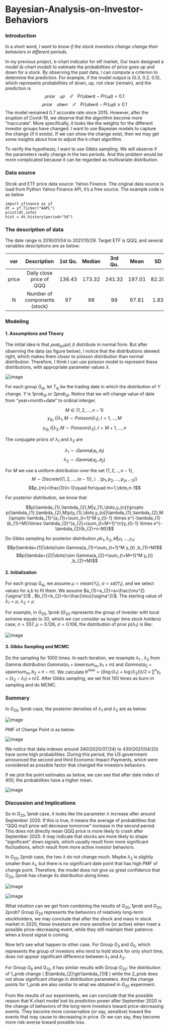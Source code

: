# Bayesian-Analysis-on-Investor-Behaviors
 
### Introduction
In a short word, *I want to know if the stock investors change change their behaviors in different periods*.

In my previous project, k-chart indicator for etf market, Our team designed a model (k-chart model) to estimate the probabilities of price goes up and down for a stock.
By observing the past data, I can compute a criterion to determine the prediction. 
For example, if the model output is (0.3, 0.2, 0.5), which represents probabilities of down, up, not clear (remain), and the prediction is
$$𝑝𝑟𝑖𝑐𝑒\quad 𝑢𝑝\quad 𝑖𝑓\quad Pr(𝑑𝑜𝑤𝑛)−Pr(𝑢𝑝)<0.1$$ 
$$𝑝𝑟𝑖𝑐𝑒\quad 𝑑𝑜𝑤𝑛\quad 𝑖𝑓\quad Pr(𝑑𝑜𝑤𝑛)−Pr(𝑢𝑝)≥0.1$$
The model remained 0.7 accurate rate since 2015. 
However, after the eruption of Covid-19, we observe that the algorithm become more “inaccurate”. 
More specifically, it looks like the weights for the different investor groups have changed. 
I want to use Bayesian models to capture the change (if it exists). 
If we can show the change exist, then we may get some insights about how to adjust the k-chart algorithm.

To verify the hypothesis, I want to use Gibbs sampling. 
We will observe if the parameters really change in the two periods. 
And this problem would be more complicated because it can be regarded as multivariate distribution.

### Data source
Stcok and ETF price data source: Yahoo Finance. 
The original data source is load from Python Yahoo Finance API, it’s a free source. The example code is as below
```{python}
import yfinance as yf
dt = yf.Ticker("AAPL")
print(dt.info)
hist = dt.history(period="5d")
```

### The description of data
The date range is 2016/01/04 to 2021/10/29. Target ETF is QQQ, and several variables descriptions are as below:

|var |Description |1st Qu. |Median |3rd Qu.| Mean|SD|
|:----:|:----:|:----:|:----:|:----:|:----:|:----:|
|price |Daily close price of QQQ|136.43| 173.32| 241.32| 197.01| 82.20|
|N |Number of components (stock)|97| 98| 99| 97.81| 1.83|

### Modeling
#### 1. Assumptions and Theory
The initial idea is that $𝑝𝑟𝑜𝑏_{𝑑𝑖𝑓𝑓}(𝑑𝑖,𝑡)$ distribute in normal form. 
But after observing the data (as figure below), I notice that the distributions skewed right, which makes them closer to poisson distribution than normal distribution. Therefore, I think I can use poisson model to represent these distributions, with appropriate parameter values $\lambda$.

![image](https://github.com/highwaycus/Bayesian-Analysis-on-Investor-Behaviors/blob/main/1_4_3.png)

For each group $G_{d_i}$, let $T_{d_i}$ be the trading date in which the distribution of $Y$ change. $Y$ is $1prob_{di}$ or $2prob_{di}$. 
Notice that we will change value of date from “year+month+date” to ordinal interger.

$$M\in\{1,2,\dots,n-1\}$$
$$y_{d_{i}},t|\lambda_{1},M\sim Poisson(\lambda_{1}),t=1,\dots,M$$
$$y_{d_{i}},t|\lambda_{2},M\sim Poisson(\lambda_{2}),t=M+1,\dots,n$$

The conjugate priors of $\lambda_{1}$ and $\lambda_{2}$ are

$$\lambda_{1}\sim 𝐺𝑎𝑚𝑚𝑎(𝑎_{1},𝑏_{1})$$
$$\lambda_{2}\sim 𝐺𝑎𝑚𝑚𝑎(𝑎_{2},𝑏_{2})$$

For $M$ we use a uniform distribution over the set $\{1, 2, .., n-1\}$,
$$M\sim Discrete(\{1,2,\dots,(n-1)\},）,(p_{1},p_{2},\dots,p_{(n-1)} ))$$
$$p_{m}=\frac{1}{n-1}\quad for\quad m=1,\dots,n-1$$

For posterior distribution, we know that

$$p(\lambda_{1},\lambda_{2},M|y_{1},\dots,y_{n})\propto p(\lambda_{1},\lambda_{2},M)p(y_{1},\dots,y_{n}|\lambda_{1},\lambda_{2},M)\propto \lambda_{1}^{a_{1}+\sum_{t=1}^M y_{t}-1} \times e^{-\lambda_{1}(b_{1}+M)}\times \lambda_{2}^{a_{2}+\sum_{t=M+1}^{n}y_{t}-1} \times e^{-\lambda_{2}(b_{2}+n-M)}$$

Do Gibbs sampling for posterior distribution $𝑝\lambda_{1},\lambda_{2},𝑀|𝑦_{1},\dots,𝑦_{𝑛}$:
$$p(\lambda+{1}|\dots)\sim Gamma(a_{1}+\sum_{t=1}^M y_{t} ,b_{1}+M)$$
$$p(\lambda+{2}|\dots)\sim Gamma(a_{2}+\sum_{t=M+1}^M y_{t} ,b_{2}+M)$$

#### 2.	Initialization
For each group $G_{d_{i}}$, we assume $\mu=mean(Y_{t})$, $\sigma=sd(Y_{t})$, and we select values for a,b to fit them. 
We assume $a_{1}=a_{2}=a=\frac{\mu^2}{\sigma^2}$ , $b_{1}=b_{2}=b=\frac{\mu}{\sigma^2}$.
The starting value of $\lambda_{1}=\mu$, $\lambda_{2}=\mu$

For example, in $G_{20},1prob$ ($G_{20}$ represents the group of invester with local extreme equals to 20, which we can consider as longer time stock holders) case, $n=557$, $\mu=0.126$, $\sigma=0.106$, the distribution of prior $p(\lambda_{1})$ is like:

![image](https://github.com/highwaycus/Bayesian-Analysis-on-Investor-Behaviors/blob/main/2_1_1.png)

#### 3. Gibbs Sampling and MCMC

Do the sampling for $1000$ times. 
In each iteration, we resample $\lambda_{1}$  , $\lambda_{2}$ from Gamma distribution $Gamma(a_{1} + lowersum_{m}, b_{1} + m)$ and $Gamma(a_{2}+uppersum_{m},b_{2}+n-m)$. 
We calculate $b^{new}=((\log⁡(\lambda_{1})+\log⁡(\lambda_{2})))/2\times \sum^n y_{t} +(\lambda_{2}-\lambda_{1})\times n/2$.
After Gibbs sampling, we set first 100 times as burn-in sampling and do MCMC.

### Summary
In $G_{20},1prob$ case, the posterior densities of $\lambda_{1}$ and $\lambda_{2}$ are as below:

![image](https://github.com/highwaycus/Bayesian-Analysis-on-Investor-Behaviors/blob/main/2_4_1.png)

PMF of Change Point is as below:

![image](https://github.com/highwaycus/Bayesian-Analysis-on-Investor-Behaviors/blob/main/2_4_2.png)

We notice that data indexes around 340(2020/07/24) to 430(2021/04/20) have some high probabilities. 
During this period, the US government announced the second and third Economic Impact Payments, 
which were considered as possible factor that changed the investors behaviors.

If we plot the point estimates as below, we can see that after date index of 400, the probabilities have a higher mean.

![image](https://github.com/highwaycus/Bayesian-Analysis-on-Investor-Behaviors/blob/main/2_4_3.png)

### Discussion and Implications
So in $G_{20},1prob$ case, it looks like the parameter $\lambda$ increase after around September 2020. 
If this is true, it means the average of probabilities that “QQQ ma3 price will decrease tomorrow” increase in the second period. 
This does not directly mean QQQ price is more likely to crash after September 2020. 
It may indicate that stocks are more likely to shape “significant” down signals, which usually result from more significant fluctuations, which result from more active investor behaviors.

In $G_{20},2prob$ case, the two $\lambda$ do not change much. 
Maybe $\lambda_{2}$ is slightly smaller than $\lambda_{1}$, 
but there is no significant date point that has high PMF of change point. 
Therefore, the model does not give us great confidence that $G_{20},2prob$ has change its distribution along times.

![image](https://github.com/highwaycus/Bayesian-Analysis-on-Investor-Behaviors/blob/main/2_5_1.png)

![image](https://github.com/highwaycus/Bayesian-Analysis-on-Investor-Behaviors/blob/main/2_5_2.png)

What intuition can we get from combining the results of $G_{20},1prob$ and $G_{20},2prob$? 
Group $G_{20}$ represents the behaviors of relatively long-term stockholders, 
we may conclude that after the shock and mass in stock market in 2020, 
these investors are more sensitive (or active) when meet a possible price-decreasing event, 
while they still maintain their patience when a boost signal is coming. 

Now let’s see what happen to other case. For Group $G_{3}$ and $G_{5}$, 
which represents the group of investors who tend to hold stock for only short time, does not appear significant difference between $\lambda_{1}$ and $\lambda_{2}$. 

For Group $G_{8}$ and $G_{13}$, it has similar results with Group $G_{20}$: 
the distribution of 1_prob change ( $\lambda_{2}\gtr\lambda_{1}$ ) while the 2_prob does not show significant change in distribution parameters. 
And the change points for 1_prob are also similar to what we obtained in $G_{20}$ experiment.

From the results of our experiments, we can conclude that the possible reason that K chart model lost its prediction power after September 2020 is the change of behaviors of the long-term investors toward price-decreasing events. 
They become more conservative (or say, sensitive) toward the events that may cause to decreasing in price. Or we can say, they become more risk-averse toward possible loss.
